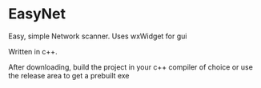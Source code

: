 # EasyNet
Easy, simple Network scanner.
Uses wxWidget for gui

Written in c++.

After downloading, build the project in your c++ compiler of choice or use the release area to get a prebuilt exe
